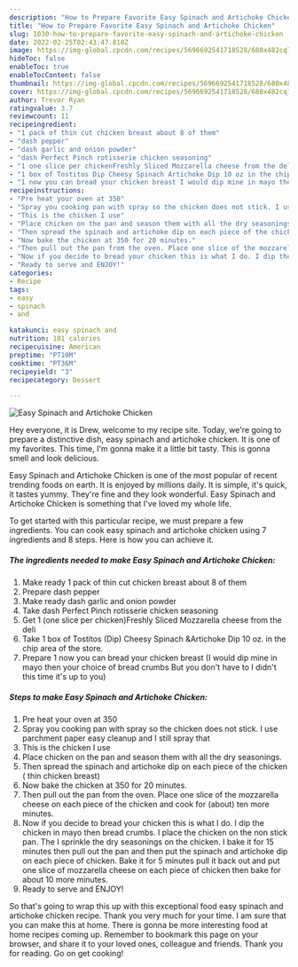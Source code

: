 ```yaml
---
description: "How to Prepare Favorite Easy Spinach and Artichoke Chicken"
title: "How to Prepare Favorite Easy Spinach and Artichoke Chicken"
slug: 1030-how-to-prepare-favorite-easy-spinach-and-artichoke-chicken
date: 2022-02-25T02:43:47.810Z
image: https://img-global.cpcdn.com/recipes/5696692541718528/680x482cq70/easy-spinach-and-artichoke-chicken-recipe-main-photo.jpg
hideToc: false
enableToc: true
enableTocContent: false
thumbnail: https://img-global.cpcdn.com/recipes/5696692541718528/680x482cq70/easy-spinach-and-artichoke-chicken-recipe-main-photo.jpg
cover: https://img-global.cpcdn.com/recipes/5696692541718528/680x482cq70/easy-spinach-and-artichoke-chicken-recipe-main-photo.jpg
author: Trevor Ryan
ratingvalue: 3.7
reviewcount: 11
recipeingredient:
- "1 pack of thin cut chicken breast about 8 of them"
- "dash pepper"
- "dash garlic and onion powder"
- "dash Perfect Pinch rotisserie chicken seasoning"
- "1 one slice per chickenFreshly Sliced Mozzarella cheese from the deli"
- "1 box of Tostitos Dip Cheesy Spinach Artichoke Dip 10 oz in the chip area of the store"
- "1 now you can bread your chicken breast I would dip mine in mayo then your choice of bread crumbs But you dont have to I didnt this time its up to you"
recipeinstructions:
- "Pre heat your oven at 350"
- "Spray you cooking pan with spray so the chicken does not stick. I use parchment paper easy cleanup and I still spray that"
- "This is the chicken I use"
- "Place chicken on the pan and season them with all the dry seasonings."
- "Then spread the spinach and artichoke dip on each piece of the chicken ( thin chicken breast)"
- "Now bake the chicken at 350 for 20 minutes."
- "Then pull out the pan from the oven. Place one slice of the mozzarella cheese on each piece of the chicken and cook for (about) ten more minutes."
- "Now if you decide to bread your chicken this is what I do. I dip the chicken in mayo then bread crumbs. I place the chicken on the non stick pan. The I sprinkle the dry seasonings on the chicken. I bake it for 15 minutes then pull out the pan and then put the spinach and artichoke dip on each piece of chicken. Bake it for 5 minutes pull it back out and put one slice of mozzarella cheese on each piece of chicken then bake for about 10 more minutes."
- "Ready to serve and ENJOY!"
categories:
- Recipe
tags:
- easy
- spinach
- and

katakunci: easy spinach and 
nutrition: 101 calories
recipecuisine: American
preptime: "PT10M"
cooktime: "PT36M"
recipeyield: "3"
recipecategory: Dessert

---
```



![Easy Spinach and Artichoke Chicken](https://img-global.cpcdn.com/recipes/5696692541718528/680x482cq70/easy-spinach-and-artichoke-chicken-recipe-main-photo.jpg)

Hey everyone, it is Drew, welcome to my recipe site. Today, we're going to prepare a distinctive dish, easy spinach and artichoke chicken. It is one of my favorites. This time, I'm gonna make it a little bit tasty. This is gonna smell and look delicious.



Easy Spinach and Artichoke Chicken is one of the most popular of recent trending foods on earth. It is enjoyed by millions daily. It is simple, it's quick, it tastes yummy. They're fine and they look wonderful. Easy Spinach and Artichoke Chicken is something that I've loved my whole life.


To get started with this particular recipe, we must prepare a few ingredients. You can cook easy spinach and artichoke chicken using 7 ingredients and 8 steps. Here is how you can achieve it.

<!--inarticleads1-->

##### The ingredients needed to make Easy Spinach and Artichoke Chicken:

1. Make ready 1 pack of thin cut chicken breast about 8 of them
1. Prepare dash pepper
1. Make ready dash garlic and onion powder
1. Take dash Perfect Pinch rotisserie chicken seasoning
1. Get 1 (one slice per chicken)Freshly Sliced Mozzarella cheese from the deli
1. Take 1 box of Tostitos (Dip) Cheesy Spinach &Artichoke Dip 10 oz. in the chip area of the store.
1. Prepare 1 now you can bread your chicken breast (I would dip mine in mayo then your choice of bread crumbs But you don&#39;t have to I didn&#39;t this time it&#39;s up to you)




<!--inarticleads2-->

##### Steps to make Easy Spinach and Artichoke Chicken:

1. Pre heat your oven at 350
1. Spray you cooking pan with spray so the chicken does not stick. I use parchment paper easy cleanup and I still spray that
1. This is the chicken I use
1. Place chicken on the pan and season them with all the dry seasonings.
1. Then spread the spinach and artichoke dip on each piece of the chicken ( thin chicken breast)
1. Now bake the chicken at 350 for 20 minutes.
1. Then pull out the pan from the oven. Place one slice of the mozzarella cheese on each piece of the chicken and cook for (about) ten more minutes.
1. Now if you decide to bread your chicken this is what I do. I dip the chicken in mayo then bread crumbs. I place the chicken on the non stick pan. The I sprinkle the dry seasonings on the chicken. I bake it for 15 minutes then pull out the pan and then put the spinach and artichoke dip on each piece of chicken. Bake it for 5 minutes pull it back out and put one slice of mozzarella cheese on each piece of chicken then bake for about 10 more minutes.
1. Ready to serve and ENJOY!



So that's going to wrap this up with this exceptional food easy spinach and artichoke chicken recipe. Thank you very much for your time. I am sure that you can make this at home. There is gonna be more interesting food at home recipes coming up. Remember to bookmark this page on your browser, and share it to your loved ones, colleague and friends. Thank you for reading. Go on get cooking!
